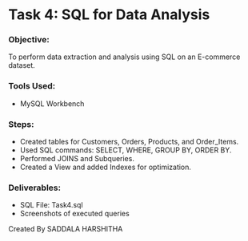 # Task 4: SQL for Data Analysis

### Objective:
To perform data extraction and analysis using SQL on an E-commerce dataset.

### Tools Used:
- MySQL Workbench

### Steps:
- Created tables for Customers, Orders, Products, and Order_Items.
- Used SQL commands: SELECT, WHERE, GROUP BY, ORDER BY.
- Performed JOINS and Subqueries.
- Created a View and added Indexes for optimization.

### Deliverables:
- SQL File: Task4.sql
- Screenshots of executed queries


Created By
SADDALA HARSHITHA
